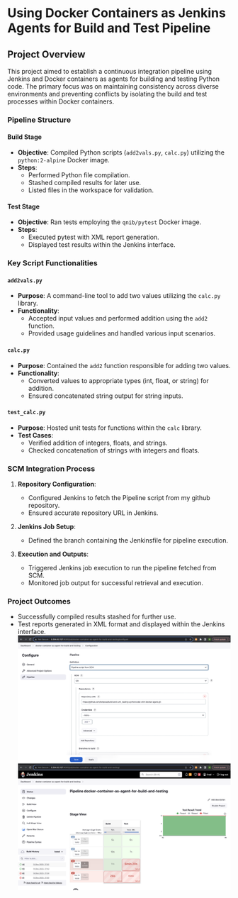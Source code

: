 # Using Docker Containers as Jenkins Agents for Build and Test Pipeline

## Project Overview
This project aimed to establish a continuous integration pipeline using Jenkins and Docker containers as agents for building and testing Python code. The primary focus was on maintaining consistency across diverse environments and preventing conflicts by isolating the build and test processes within Docker containers.

### Pipeline Structure

#### Build Stage
- **Objective**: Compiled Python scripts (`add2vals.py`, `calc.py`) utilizing the `python:2-alpine` Docker image.
- **Steps**:
  - Performed Python file compilation.
  - Stashed compiled results for later use.
  - Listed files in the workspace for validation.

#### Test Stage
- **Objective**: Ran tests employing the `qnib/pytest` Docker image.
- **Steps**:
  - Executed pytest with XML report generation.
  - Displayed test results within the Jenkins interface.
  
### Key Script Functionalities

#### `add2vals.py`
- **Purpose**: A command-line tool to add two values utilizing the `calc.py` library.
- **Functionality**:
  - Accepted input values and performed addition using the `add2` function.
  - Provided usage guidelines and handled various input scenarios.

#### `calc.py`
- **Purpose**: Contained the `add2` function responsible for adding two values.
- **Functionality**:
  - Converted values to appropriate types (int, float, or string) for addition.
  - Ensured concatenated string output for string inputs.

#### `test_calc.py`
- **Purpose**: Hosted unit tests for functions within the `calc` library.
- **Test Cases**:
  - Verified addition of integers, floats, and strings.
  - Checked concatenation of strings with integers and floats.

### SCM Integration Process

1. **Repository Configuration**:
   - Configured Jenkins to fetch the Pipeline script from my github repository.
   - Ensured accurate repository URL in Jenkins.

2. **Jenkins Job Setup**:
   - Defined the branch containing the Jenkinsfile for pipeline execution.

3. **Execution and Outputs**:
   - Triggered Jenkins job execution to run the pipeline fetched from SCM.
   - Monitored job output for successful retrieval and execution.

### Project Outcomes
- Successfully compiled results stashed for further use.
- Test reports generated in XML format and displayed within the Jenkins interface.
![image1](./Screenshot-2023-12-14-at-18.59.27.png)
![image1](./Screenshot-2023-12-14-at-18.59.40.png)
